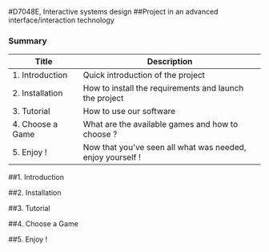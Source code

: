 #D7048E, Interactive systems design
##Project in an advanced interface/interaction technology 

### Summary
| Title | Description |
| ----------- | ----------- |
| 1. Introduction | Quick introduction of the project |
| 2. Installation | How to install the requirements and launch the project |
| 3. Tutorial | How to use our software|
| 4. Choose a Game | What are the available games and how to choose ?|
| 5. Enjoy ! | Now that you've seen all what was needed, enjoy yourself !|

##1. Introduction

##2. Installation

##3. Tutorial

##4. Choose a Game

##5. Enjoy !

